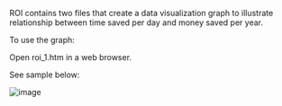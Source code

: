 ROI contains two files that create a data visualization graph to illustrate relationship between time saved per day and money saved per year.

To use the graph:

Open roi_1.htm in a web browser.

See sample below: 


![image](https://user-images.githubusercontent.com/40044568/99611154-27614a80-29e1-11eb-863b-1eebcb0127bc.png)
